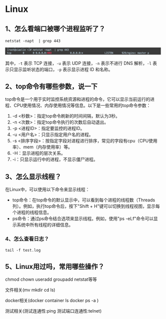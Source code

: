 # Linux

## 1、怎么看端口被哪个进程监听了？
```shell
netstat -napt  | grep 443 
```

![图片](assets/640-1691582402317.png)

其中，`-t` 表示 TCP 连接，`-u` 表示 UDP 连接，`-n` 表示不进行 DNS 解析，`-l` 表示只显示监听状态的端口，`-p` 表示显示进程 ID 和名称。

## 2、top命令有哪些参数，说一下

top命令是一个用于实时监控系统资源和进程的命令，它可以显示当前运行的进程、CPU使用情况、内存使用情况等信息。以下是一些常用的top命令参数：

1. -d <秒数>：指定top命令刷新的时间间隔，默认为3秒。
2. -n <次数>：指定top命令执行的次数后自动退出。
3. -p <进程ID>：指定要监控的进程ID。
4. -u <用户名>：只显示指定用户名的进程。
5. -s <排序字段>：按指定字段对进程进行排序，常见的字段有cpu（CPU使用率）、mem（内存使用率）等。
6. -H：显示进程的层次关系。
7. -i：只显示运行中的进程，不显示僵尸进程。

## 3、怎么显示线程？

在Linux中，可以使用以下命令来显示线程：

- top命令：在top命令的默认显示中，可以看到每个进程的线程数（Threads列）。例如，执行top命令后，按下"Shift + H"键可以切换到线程视图，显示每个进程的线程信息。
- ps命令：通过ps命令结合选项来显示线程。例如，使用"ps -eLf"命令可以显示系统中所有线程的详细信息。



### 4、怎么查看日志？

```shell
tail -f test.log
```



## 5、Linux用过吗，常用哪些操作？

chmod chown useradd groupadd netstat等等

文件相关(mv mkdir cd ls)

docker相关(docker container ls docker ps -a )

测试相关(测试连通性:ping 测试端口连通性:telnet)